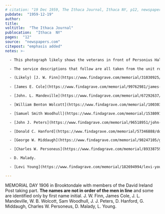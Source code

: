 ```yaml
---
# citation: "19 Dec 1959, The Ithaca Journal, Ithaca NY, p12, newspapers.com."
pubdate:  "1959-12-19"
author: 
title: 
voltitle:  "The Ithaca Journal"
publocation:  "Ithaca  NY"
pages:  "12"
source:  "newspapers.com"
citepost: "emphasis added"
notes: >-

  - This photograph likely shows the veterans in front of Personius Hall at present day 559 Brooktondale Road. From Molly Adams' research notes in the Caroline History Room: "Walker Personius was a Civil War veteran and the village postmaster in 1882. He seems to have been the owner of Mott's original store which he called Personius Hall. The building had a large meeting space on the second floor, with seats that folded down from the wall. Memorial Day (then called Decoration Day) processions always formed in front of that building (see photo) and perhaps the David Ireland Post of Civil War Veterans met in that building. It seems clear that the post office was still at 559 Brooktondale Road in 1882." I don't know what photo was being referenced in the preceding passage. From "Tour 3 - P8" in A Drive-by Tour of the Town of Caroline: "1st Post Office & store, left -- 559 Brooktondale Road. We think this building was build by Mr. Mott, who owned most of the land at that time. ...The G.A.R. lined up here to march to the [Quick, presently Brookton] cemetery to put flowers on the graves. There was a tannery between this house and the next before 1853 owned by Silsbury & [Edward] Lounsbery." Walker Personius and Edward Lounsbery were also charter members of the Congregational Church of Mott's Corners, presently called Caroline Valley Community Church, and were instrumental in its formation. George Richardson, who appears to have worked for Edward Mills at a time when Edward was Postmaster, eventually started his own grocery business in "the old Personius store" starting May 1897.

  - The service descriptions that follow are all taken from the unit rosters of the respective regiments found on the New York State Military Museum and Veterans Research Center website, accessed Summer 2022.

  - (Likely) [J. W. Finn](https://www.findagrave.com/memorial/31030925/j-w-finn) (unknown to 0f Dec 1898). 33rd Infantry Regiment. "FLINN , JOHN.—Age , 33 years. Enlisted, May 22, 1861, at Elmira , to serve two years; mustered in as private, Co. 0, same , date; mustered out with company, June 2, 1863, at Geneva, N . Y. ; also borne as Finn."
  
  - [James E. Cole](https://www.findagrave.com/memorial/99762981/james-e-cole) (Aug 1844 to 1909). 144th Infantry Regiment. "COLE , JAME S E.—Age , 20 years. Enlisted, February 24, 1861, at Colchester, to serve three years; mustered in as private , Co . K, February 29, 1861; mustered out, May 31, 1865, at hospital, Albany, N . Y ."

  - [John. L. Mandeville](https://www.findagrave.com/memorial/67292637/john-mandeville) (1836 to 29 Nov 1907). 50th Engineer Regiment. "MANDERVILLE , JOHN H.—Age, 21 years. Enlisted, September 6, 1861, at Caroline; mustered in as corporal, Co. G, September 6, 1861, to serve three years; discharged for disability, January 4,1862, at Washington, D. C." Despite the spelling difference, I believe there is enough corroborating evidence to make this identification.

  - [William Benton Wolcott](https://www.findagrave.com/memorial/100303590/william-benton-wolcott) (06 Oct 1832 to 25 Feb 1911). 137th Infantry Regiment. "WOLCOTT, WILLIAM B.—Age, 28 years. Enlisted, August 21, 1862, at Caroline, to serve three years; mustered in as sergeant, Co. K, August 23, 1862; promoted first sergeant, June 24, 1863; mustered out with company, June 9, 1865,” near Bladensburg, Md."

  - [Samuel Smith Woodhull](https://www.findagrave.com/memorial/153809194/samuel-smith-woodhull) (Apr 1842 to 27 Dec 1917). 21st Cavalry Regiment. "WOODHULL, SAMUEL.—Age, 21 years. Enlisted, July 27, 1863, at Ithaca; mustered in as private, Co. B, August 28,1863, to serve three years; mustered out with company, June 28, 1866, at Denver, Col." His obituary notes that he was quartermaster of the David Ireland Post, GAR, for over 35 years. "In the war he was a member of Company B, of the 21st New York Cavalry, and is believed to have been the last surviving on who served under General Phil Sheridan." (28 Dec 1917 Ithaca Daily News, Ithaca NY, p5.) In the journals of George Jansen, 23 Feb 1917, he notes "Sam Woodhull fixing porch columns at Mills’ store." 

  - [John J. Peters](https://www.findagrave.com/memorial/96518951/john-j-peters) (07 Aug 1825 to 28 Dec 1907). 15th Cavalry Regiment. "PETERS, JOHN J.—Age, 39 years. Enlisted, September 3, 1864, at Caroline; mustered in as private, Co. G, September 3, 1864, to serve three years; mustered out, June 12, 1865, at Alexandria, Va." His obituary notes that he "died at the home of his daughter, Mrs. John L. Mandeville."

  - [Donald C. Hanford](https://www.findagrave.com/memorial/57346888/donald-c-hanford) (01 Apr 1827 to 03 Apr 1913). 179th Infantry Regiment. "HANFORD, DON C—Age, 36 years. Enlisted, September 1, 1864, at Caroline, to serve one year; mustered in as private, Co. B, September 3, 1864; promoted corporal, January 1, 1865; mustered out with company, June 8,1865, near Alexandria, Va."

  - [George W. Middaugh](https://www.findagrave.com/memorial/98247105/george-w-middaugh) (Oct 1838 to 05 Mar 1924). 5th Cavalry Regiment. "MIDDAUGH , GEO. W., see Meddaugh, Geo. ...  MEDDAUGH, GEO.—Age, 23 years. Enlisted, November 11, 1861, at Halsey Valley ; mustered in as private, Co. G, November 15, 1861, to serve three years; discharged by expiration term of service, no date; also borne as Middaugh, Geo. W ."

  - [Charles W. Personeus](https://www.findagrave.com/memorial/89338759/charles-w-personius) (1840 to 02 Feb 1924). 50th Engineer Regiment. "PERSONIUS, CHARLES W.—Age, 22 years. Enlisted, August 25, 1862, at Millport; mustered in as private, Co. G, August 25, 1862, to serve three years; promoted corporal, February 16, 1863; sergeant, March 4, 1864; mustered out with company, June 13, 1865, at Fort Barry, Va." 

  - D. Malady.

  - [Levi Young](https://www.findagrave.com/memorial/182694994/levi-young) (1837 to 1916). 64th Infantry Regiment. "YOUNG, LEVI.—Age, 22 years. Enlisted, September 10, 1861, at Ithaca, to serve three years; mustered in as private, Co. H, September 16, 1861; transferred to Co. E, December 10, 1861; re-enlisted as a veteran, February 22, 1864; mustered out with company, July 14, 1865, near Washington, D . C."

---
```

MEMORIAL DAY 1906 in Brooktondale with members of the David Ireland Post taking part. **The names are not in order of the men in line** and some are identified only by first name initial. J. W. Finn, James Cole, J. L. Mandeville, W. B. Wolcott, Sam Woodhull, J. J. Peters, D. Hanford, G. Middaugh, Charles W. Personeus, D. Malady, L. Young.

